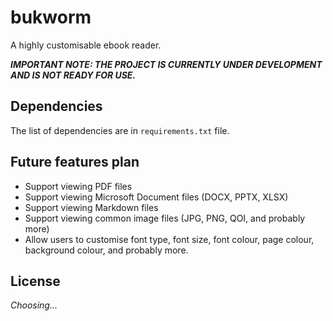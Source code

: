 # bukworm

A highly customisable ebook reader.

***IMPORTANT NOTE: THE PROJECT IS CURRENTLY UNDER DEVELOPMENT AND IS NOT READY FOR USE.***

## Dependencies
The list of dependencies are in `requirements.txt` file.

## Future features plan
- Support viewing PDF files
- Support viewing Microsoft Document files (DOCX, PPTX, XLSX)
- Support viewing Markdown files
- Support viewing common image files (JPG, PNG, QOI, and probably more)
- Allow users to customise font type, font size, font colour, page colour, background colour, and probably more.

## License
_Choosing..._
